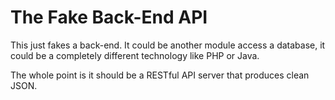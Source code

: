 # The Fake Back-End API

This just fakes a back-end. It could be another module access a database, it could be a completely different technology like PHP or Java.

The whole point is it should be a RESTful API server that produces clean JSON.